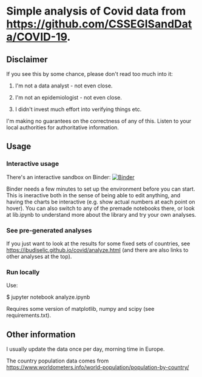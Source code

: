 # Simple analysis of Covid data from https://github.com/CSSEGISandData/COVID-19.

## Disclaimer

If you see this by some chance, please don't read too much into it:

1. I'm not a data analyst - not even close.

2. I'm not an epidemiologist - not even close.

3. I didn't invest much effort into verifying things etc.

I'm making no guarantees on the correctness of any of this. Listen to your local authorities for authoritative information.

## Usage

### Interactive usage

There's an interactive sandbox on Binder: [![Binder](https://mybinder.org/badge_logo.svg)](https://mybinder.org/v2/gh/ibudiselic/covid/master?filepath=binder_sandbox.ipynb)

Binder needs a few minutes to set up the environment before you can start.
This is ineractive both in the sense of being able to edit anything, and having the charts be interactive (e.g. show actual numbers at each point on hover). 
You can also switch to any of the premade notebooks there, or look at lib.ipynb to understand more about the library and try your own analyses.

### See pre-generated analyses

If you just want to look at the results for some fixed sets of countries, see https://ibudiselic.github.io/covid/analyze.html (and there are also links to other analyses at the top).

### Run locally

Use:

$ jupyter notebook analyze.ipynb

Requires some version of matplotlib, numpy and scipy (see requirements.txt).

## Other information

I usually update the data once per day, morning time in Europe.

The country population data comes from https://www.worldometers.info/world-population/population-by-country/
